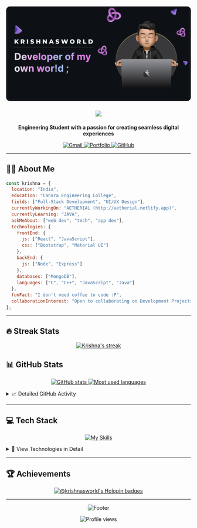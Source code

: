 <p align="center">
  <img src="bg.png" alt="Introduction" width="100%" style="max-height: 300px; object-fit: cover; border-radius: 10px;">
</p>
<h3 align="center">
  <img src="https://readme-typing-svg.herokuapp.com/?lines=Full-Stack+Developer;UI/UX+Enthusiast;Problem+Solver;Continuous+Learner&font=Fira%20Code&center=true&width=380&height=50&duration=4000&pause=1000">
</h3>

<p align="center">
  <b>Engineering Student with a passion for creating seamless digital experiences</b>
</p>

<p align="center">
  <a href="mailto:krishnapallan95@gmail.com">
    <img src="https://img.shields.io/badge/Gmail-D14836?style=for-the-badge&logo=gmail&logoColor=white" alt="Gmail"/>
  </a>
  <a href="http://krishnasworld.netlify.app">
    <img src="https://img.shields.io/badge/Portfolio-0A0A0A?style=for-the-badge&logo=dev.to&logoColor=white" alt="Portfolio"/>
  </a>
  <a href="https://www.github.com/Krishnas-world">
    <img src="https://img.shields.io/github/followers/Krishnas-world?logo=github&style=for-the-badge&color=0891b2&labelColor=1c1917" alt="GitHub"/>
  </a>
</p>

<hr>

## 👨‍💻 About Me

```javascript
const krishna = {
  location: "India",
  education: "Canara Engineering College",
  fields: ["Full-Stack Development", "UI/UX Design"],
  currentlyWorkingOn: "AETHERIAL (http://aetherial.netlify.app)",
  currentlyLearning: "JAVA",
  askMeAbout: ["web dev", "tech", "app dev"],
  technologies: {
    frontEnd: {
      js: ["React", "JavaScript"],
      css: ["Bootstrap", "Material UI"]
    },
    backEnd: {
      js: ["Node", "Express"]
    },
    databases: ["MongoDB"],
    languages: ["C", "C++", "JavaScript", "Java"]
  },
  funFact: "I don't need coffee to code :P",
  collaborationInterest: "Open to collaborating on Development Projects"
};
```

<hr>

## 🔥 Streak Stats

<p align="center">
  <a href="http://github.com/Krishnas-world">
    <img alt="Krishna's streak" src="https://github-readme-streak-stats.herokuapp.com/?user=Krishnas-world&theme=react&hide_border=true&stroke=0891b2&background=1c1917&ring=0891b2&fire=0891b2&currStreakNum=ffffff&sideNums=0891b2&currStreakLabel=0891b2&sideLabels=ffffff&dates=ffffff"/>
  </a>
</p>

## 📊 GitHub Stats

<p align="center">
  <a href="https://github.com/Krishnas-world">
    <img src="https://github-readme-stats.vercel.app/api?username=Krishnas-world&show_icons=true&count_private=true&title_color=0891b2&text_color=ffffff&icon_color=0891b2&bg_color=1c1917&hide_border=true&show_icons=true" alt="GitHub stats" />
  </a>
  <a href="https://github.com/Krishnas-world">
    <img src="https://github-readme-stats.vercel.app/api/top-langs/?username=Krishnas-world&langs_count=6&layout=compact&title_color=0891b2&text_color=ffffff&icon_color=0891b2&bg_color=1c1917&hide_border=true" alt="Most used languages" />
  </a>
</p>

<details>
  <summary>📈 Detailed GitHub Activity</summary>
  <a href="http://www.github.com/Krishnas-world">
    <img src="https://github-readme-activity-graph.vercel.app/graph?username=Krishnas-world&bg_color=1c1917&color=ffffff&line=0891b2&point=ffffff&area_color=0891b2&area=true&hide_border=true&custom_title=GitHub%20Commits%20Graph" alt="GitHub Commits Graph" />
  </a>
</details>

<hr>

## 💻 Tech Stack

<p align="center">
  <a href="https://skillicons.dev">
    <img src="https://skillicons.dev/icons?i=c,cpp,java,mongo,express,react,nodejs,js,html,css,bootstrap,git,vscode&theme=dark" alt="My Skills" />
  </a>
</p>

<details>
  <summary>🧰 View Technologies in Detail</summary>
  
  #### Frontend
  ![HTML](https://img.shields.io/badge/HTML5-E34F26?style=for-the-badge&logo=html5&logoColor=white)
  ![CSS](https://img.shields.io/badge/CSS3-1572B6?style=for-the-badge&logo=css3&logoColor=white)
  ![JavaScript](https://img.shields.io/badge/JavaScript-F7DF1E?style=for-the-badge&logo=javascript&logoColor=black)
  ![React](https://img.shields.io/badge/React-20232A?style=for-the-badge&logo=react&logoColor=61DAFB)
  ![Bootstrap](https://img.shields.io/badge/Bootstrap-563D7C?style=for-the-badge&logo=bootstrap&logoColor=white)
  
  #### Backend
  ![Node.js](https://img.shields.io/badge/Node.js-339933?style=for-the-badge&logo=nodedotjs&logoColor=white)
  ![Express.js](https://img.shields.io/badge/Express.js-000000?style=for-the-badge&logo=express&logoColor=white)
  
  #### Database
  ![MongoDB](https://img.shields.io/badge/MongoDB-4EA94B?style=for-the-badge&logo=mongodb&logoColor=white)
  
  #### Languages
  ![C](https://img.shields.io/badge/C-00599C?style=for-the-badge&logo=c&logoColor=white)
  ![C++](https://img.shields.io/badge/C%2B%2B-00599C?style=for-the-badge&logo=c%2B%2B&logoColor=white)
  ![Java](https://img.shields.io/badge/Java-ED8B00?style=for-the-badge&logo=java&logoColor=white)
</details>

<hr>

## 🏆 Achievements

<p align="center">
  <a href="https://holopin.io/@krishnasworld">
    <img src="https://holopin.me/krishnasworld" alt="@krishnasworld's Holopin badges">
  </a>
</p>

<hr>

<p align="center">
  <img src="https://capsule-render.vercel.app/api?type=waving&color=0891b2&height=100&section=footer" alt="Footer"/>
</p>

<p align="center">
  <img src="https://komarev.com/ghpvc/?username=Krishnas-world&style=flat-square&color=0891b2" alt="Profile views">
</p>
